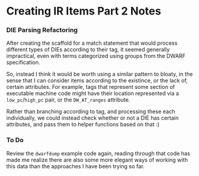 # Creating IR Items Part 2 Notes

### DIE Parsing Refactoring

After creating the scaffold for a match statement that would process different
types of DIEs according to their tag, it seemed generally impractical, even
with terms categorized using groups from the DWARF specification.

So, instead I think it would be worth using a similar pattern to bloaty, in
the sense that I can consider items according to the existince, or the lack of,
certain attributes. For example, tags that represent some section of executable
machine code might have their location represented via a `low_pc`/`high_pc`
pair, or the `DW_AT_ranges` attribute.

Rather than branching according to tag, and processing these each individually,
we could instead check whether or not a DIE has certain attributes, and pass
them to helper functions based on that :)

### To Do

Review the `dwarfdump` example code again, reading through that code has made
me realize there are also some more elegant ways of working with this data
than the approaches I have been trying so far.

